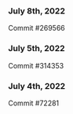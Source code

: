 ### July 8th, 2022

Commit #269566

### July 5th, 2022

Commit #314353


### July 4th, 2022

Commit #72281
